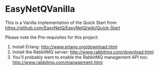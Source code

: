 # EasyNetQVanilla

This is a Vanilla implementation of the Quick Start from https://github.com/EasyNetQ/EasyNetQ/wiki/Quick-Start 

Please note the Pre-requisites for this project:
1. Install Erlang: http://www.erlang.org/download.html
2. Install the RabbitMQ server: http://www.rabbitmq.com/download.html
3. <optional> You'll probably want to enable the RabbitMQ management API too: http://www.rabbitmq.com/management.html
